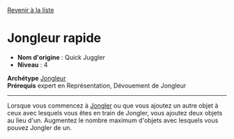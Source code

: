 [Revenir à la liste](list.md)

# Jongleur rapide

 * **Nom d'origine** : Quick Juggler
 * **Niveau** : 4


<p><span id="ctl00_MainContent_DetailedOutput"><strong>Archétype</strong> <u><a href="https://2e.aonprd.com/Archetypes.aspx?ID=36">Jongleur</a></u><br><strong>Prérequis</strong> expert en Représentation, Dévouement de Jongleur<br></span></p>
<hr>
<p>Lorsque vous commencez à <a href="https://2e.aonprd.com/Feats.aspx?ID=1199">Jongler</a> ou que vous ajoutez un autre objet à ceux avec lesquels vous êtes en train de Jongler, vous ajoutez deux objets au lieu d'un. Augmentez le nombre maximum d'objets avec lesquels vous pouvez Jongler de un.&nbsp;</p>